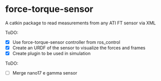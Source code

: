 force-torque-sensor
===================

A catkin package to read measurements from any ATI FT sensor via XML

ToDO:
 - [x] Use force-torque-sensor controller from ros_control
 - [x] Create an URDF of the sensor to visualize the forces and frames
 - [x] Create plugin to be used in simulation

ToDO:
 - [ ] Merge nano17 e gamma sensor 